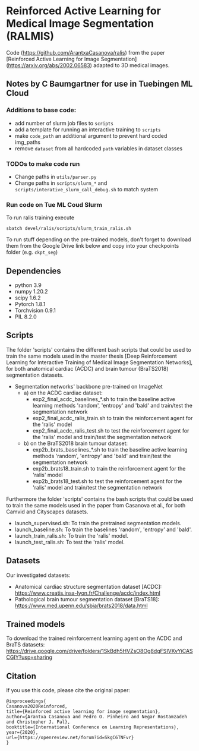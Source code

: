 
# Reinforced Active Learning for Medical Image Segmentation (RALMIS)
Code (https://github.com/ArantxaCasanova/ralis) from the paper [Reinforced Active Learning for Image Segmentation] (https://arxiv.org/abs/2002.06583) adapted to 3D medical images.

## Notes by C Baumgartner for use in Tuebingen ML Cloud

### Additions to base code:
 - add number of slurm job files to `scripts`
 - add a template for running an interactive training to `scripts`
 - make `code_path` an additional argument to prevent hard coded img_paths
 - remove `dataset` from all hardcoded `path` variables in dataset classes

### TODOs to make code run
 - Change paths in `utils/parser.py`
 - Change paths in `scripts/slurm_*` and `scripts/interative_slurm_call_debug.sh` to match system

### Run code on Tue ML Coud Slurm
To run ralis training execute 

````
sbatch devel/ralis/scripts/slurm_train_ralis.sh
````

To run stuff depending on the pre-trained models, don't forget to download them from the Google Drive link below and copy into your checkpoints folder (e.g. `ckpt_seg`)

## Dependencies 
- python 3.9
- numpy 1.20.2
- scipy 1.6.2
- Pytorch 1.8.1
- Torchvision 0.9.1
- PIL 8.2.0

## Scripts
The folder 'scripts' contains the different bash scripts that could be used to train the same models used in the master thesis [Deep Reinforcement Learning for Interactive Training of Medical Image Segmentation Networks], for both anatomical cardiac (ACDC) and brain tumour (BraTS2018) segmentation datasets.
- Segmentation networks' backbone pre-trained on ImageNet 
  - a) on the ACDC cardiac dataset: 
    - exp2_final_acdc_baselines_*.sh to train the baseline active learning methods 'random', 'entropy' and 'bald' and train/test the segmentation network
    - exp2_final_acdc_ralis_train.sh to train the reinforcement agent for the 'ralis' model
    - exp2_final_acdc_ralis_test.sh to test the reinforcement agent for the 'ralis' model and train/test the segmentation network
  - b) on the BraTS2018 brain tumour dataset:
    - exp2b_brats_baselines_*.sh to train the baseline active learning methods 'random', 'entropy' and 'bald' and train/test the segmentation network
    - exp2b_brats18_train.sh to train the reinforcement agent for the 'ralis' model
    - exp2b_brats18_test.sh to test the reinforcement agent for the 'ralis' model and train/test the segmentation network
    
Furthermore the folder 'scripts' contains the bash scripts that could be used to train the same models used in the paper from Casanova et al., for both Camvid and Cityscapes datasets. 
- launch_supervised.sh: To train the pretrained segmentation models. 
- launch_baseline.sh: To train the baselines 'random', 'entropy' and 'bald'.
- launch_train_ralis.sh: To train the 'ralis' model.
- launch_test_ralis.sh: To test the 'ralis' model. 


## Datasets
Our investigated datasets:
- Anatomical cardiac structure segmentation dataset [ACDC]: https://www.creatis.insa-lyon.fr/Challenge/acdc/index.html
- Pathological brain tumour segmentation dataset [BraTS18]: https://www.med.upenn.edu/sbia/brats2018/data.html

## Trained models
To download the trained reinforcement learning agent on the ACDC and BraTS datasets: https://drive.google.com/drive/folders/1SkBdh5HVZsO8Og8dgFSIVKvYiCASCGIY?usp=sharing

## Citation
If you use this code, please cite the original paper:
```
@inproceedings{
Casanova2020Reinforced,
title={Reinforced active learning for image segmentation},
author={Arantxa Casanova and Pedro O. Pinheiro and Negar Rostamzadeh and Christopher J. Pal},
booktitle={International Conference on Learning Representations},
year={2020},
url={https://openreview.net/forum?id=SkgC6TNFvr}
}
```
